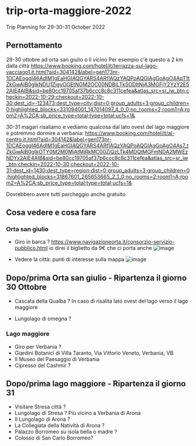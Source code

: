 # trip-orta-maggiore-2022
Trip Planning for 29-30-31 October 2022

## Pernottamento 
29-30 ottobre ad orta san giulio o lì vicino
Per esempio c'è questo a 2 km dalla città 
https://www.booking.com/hotel/it/terrazza-sul-lago-vacciago1.it.html?aid=304142&label=gen173nr-1DCAEoggI46AdIM1gEaHGIAQGYARS4ARfIAQzYAQPoAQGIAgGoAgO4AqT1tZkGwAIB0gIkNDU1ZjgyOGEtNGM2OC00NDBiLTk5ODItNjA3MGFjY2YzY2E52AIE4AIB&sid=be80cc19705af37b6ccc8c8c311cefea&atlas_src=sr_iw_btn;checkin=2022-10-29;checkout=2022-10-30;dest_id=-123473;dest_type=city;dist=0;group_adults=3;group_children=0;highlighted_blocks=331094001_147014097_4_0_0;no_rooms=2;room1=A;room2=A%2CA;sb_price_type=total;type=total;ucfs=1&

30-31 magari risaliamo e vediamo qualcosa dal lato ovest del lago maggiore e potremmo dormire a verbania:
https://www.booking.com/hotel/it/al-centro.it.html?aid=304142&label=gen173nr-1DCAEoggI46AdIM1gEaHGIAQGYARS4ARfIAQzYAQPoAQGIAgGoAgO4As7_tZkGwAIB0gIkOTY0M2M0MjAtMjRkMC00ZjQzLTk4MDQtMGFmNDA2MWEzNDYx2AIE4AIB&sid=be80cc19705af37b6ccc8c8c311cefea&atlas_src=sr_iw_btn;checkin=2022-10-30;checkout=2022-10-31;dest_id=1430;dest_type=region;dist=0;group_adults=3;group_children=0;highlighted_blocks=31867601_265653665_2_1_0;no_rooms=2;room1=A;room2=A%2CA;sb_price_type=total;type=total;ucfs=1&

Dovrebbero avere tutti parcheggio anche gratuito.

## Cosa vedere e cosa fare

### Orta san giulio
- Giro in barca ? https://www.navigazioneorta.it/consorzio-servizio-pubblico.html  io direi il biglietto da 9€ che ci porta anche  ![image](https://user-images.githubusercontent.com/51110452/191938439-89cc2efe-59ba-4f86-af6f-c564daa1ef72.png)

- Vedere la città: punti di interesse sulla mappa
![image](https://user-images.githubusercontent.com/51110452/191938636-20bb1a36-8598-45cf-b58f-0d4ec65eed3e.png)

## Dopo/prima Orta san giulio - Ripartenza il giorno 30 Ottobre

- Cascata della Qualba ? In caso di risalita lato ovest del lago verso il lago maggiore

- Lungolago di omegna ?

### Lago maggiore

- Giro per Verbania ?
- Giardini Botanici di Villa Taranto, Via Vittorio Veneto, Verbania, VB
- Il Museo del Paesaggio di Verbania
- Cipresso del Cashmir ?

## Dopo/prima lago maggiore - Ripartenza il giorno 31 

- Visitare Stresa città ?
- Lungolago di Stresa ? Più vicino a Verbania di Arona
- Il Lungolago di Arona ?
- La Collegiata della Natività di Arona ?
- Palazzo Borromeo su isola bella o madre ?
- Colosso di San Carlo Borromeo?

